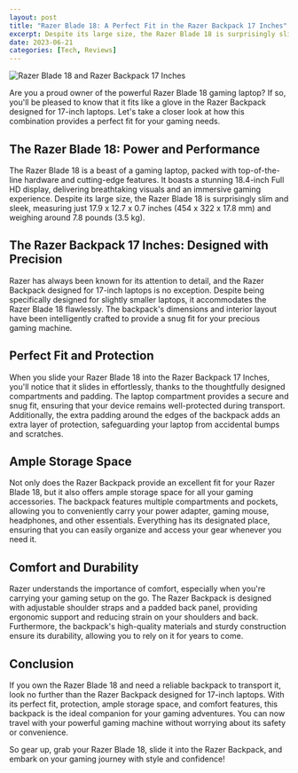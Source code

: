 ```yaml
---
layout: post
title: "Razer Blade 18: A Perfect Fit in the Razer Backpack 17 Inches"
excerpt: Despite its large size, the Razer Blade 18 is surprisingly slim and sleek, measuring just 17.9 x 12.7 x 0.7 inches (454 x 322 x 17.8 mm) and weighing around 7.8 pounds (3.5 kg).
date: 2023-06-21
categories: [Tech, Reviews]
---
```



![Razer Blade 18 and Razer Backpack 17 Inches](images/razer-blade-backpack.jpg)

Are you a proud owner of the powerful Razer Blade 18 gaming laptop? If so, you'll be pleased to know that it fits like a glove in the Razer Backpack designed for 17-inch laptops. Let's take a closer look at how this combination provides a perfect fit for your gaming needs.

## The Razer Blade 18: Power and Performance

The Razer Blade 18 is a beast of a gaming laptop, packed with top-of-the-line hardware and cutting-edge features. It boasts a stunning 18.4-inch Full HD display, delivering breathtaking visuals and an immersive gaming experience. Despite its large size, the Razer Blade 18 is surprisingly slim and sleek, measuring just 17.9 x 12.7 x 0.7 inches (454 x 322 x 17.8 mm) and weighing around 7.8 pounds (3.5 kg).

## The Razer Backpack 17 Inches: Designed with Precision

Razer has always been known for its attention to detail, and the Razer Backpack designed for 17-inch laptops is no exception. Despite being specifically designed for slightly smaller laptops, it accommodates the Razer Blade 18 flawlessly. The backpack's dimensions and interior layout have been intelligently crafted to provide a snug fit for your precious gaming machine.

## Perfect Fit and Protection

When you slide your Razer Blade 18 into the Razer Backpack 17 Inches, you'll notice that it slides in effortlessly, thanks to the thoughtfully designed compartments and padding. The laptop compartment provides a secure and snug fit, ensuring that your device remains well-protected during transport. Additionally, the extra padding around the edges of the backpack adds an extra layer of protection, safeguarding your laptop from accidental bumps and scratches.

## Ample Storage Space

Not only does the Razer Backpack provide an excellent fit for your Razer Blade 18, but it also offers ample storage space for all your gaming accessories. The backpack features multiple compartments and pockets, allowing you to conveniently carry your power adapter, gaming mouse, headphones, and other essentials. Everything has its designated place, ensuring that you can easily organize and access your gear whenever you need it.

## Comfort and Durability

Razer understands the importance of comfort, especially when you're carrying your gaming setup on the go. The Razer Backpack is designed with adjustable shoulder straps and a padded back panel, providing ergonomic support and reducing strain on your shoulders and back. Furthermore, the backpack's high-quality materials and sturdy construction ensure its durability, allowing you to rely on it for years to come.

## Conclusion

If you own the Razer Blade 18 and need a reliable backpack to transport it, look no further than the Razer Backpack designed for 17-inch laptops. With its perfect fit, protection, ample storage space, and comfort features, this backpack is the ideal companion for your gaming adventures. You can now travel with your powerful gaming machine without worrying about its safety or convenience.

So gear up, grab your Razer Blade 18, slide it into the Razer Backpack, and embark on your gaming journey with style and confidence!
